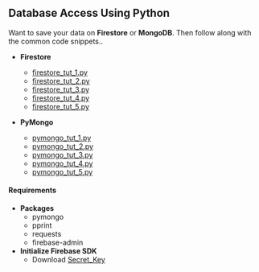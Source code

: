 ## Database Access Using Python
Want to save your data on <b>Firestore</b> or <b>MongoDB</b>. Then follow along with the common code snippets.. 

- <b>Firestore</b>
    - [firestore_tut_1.py](./firestore_tut_1.py)
    - [firestore_tut_2.py](./firestore_tut_2.py)
    - [firestore_tut_3.py](./firestore_tut_3.py)
    - [firestore_tut_4.py](./firestore_tut_4.py)
    - [firestore_tut_5.py](./firestore_tut_5.py)

- <b>PyMongo</b>
    - [pymongo_tut_1.py](./pymongo_tut_1.py)
    - [pymongo_tut_2.py](./pymongo_tut_2.py)
    - [pymongo_tut_3.py](./pymongo_tut_3.py)
    - [pymongo_tut_4.py](./pymongo_tut_4.py)
    - [pymongo_tut_5.py](./pymongo_tut_5.py)

#### Requirements
 - <b>Packages</b>
    - pymongo
    - pprint
    - requests
    - firebase-admin
 - <b>Initialize Firebase SDK</b>
    - Download [Secret_Key](https://firebase.google.com/docs/admin/setup#python#Initialize)

